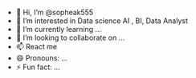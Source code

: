 - 👋 Hi, I’m @sopheak555
- 👀 I’m interested in Data science AI , BI, Data Analyst 
- 🌱 I’m currently learning ...
- 💞️ I’m looking to collaborate on ...
- 📫 React me 
- 😄 Pronouns: ...
- ⚡ Fun fact: ...

<!---
sopheak555/sopheak555 is a ✨ special ✨ repository because its `README.md` (this file) appears on your GitHub profile.
You can click the Preview link to take a look at your changes.
--->
